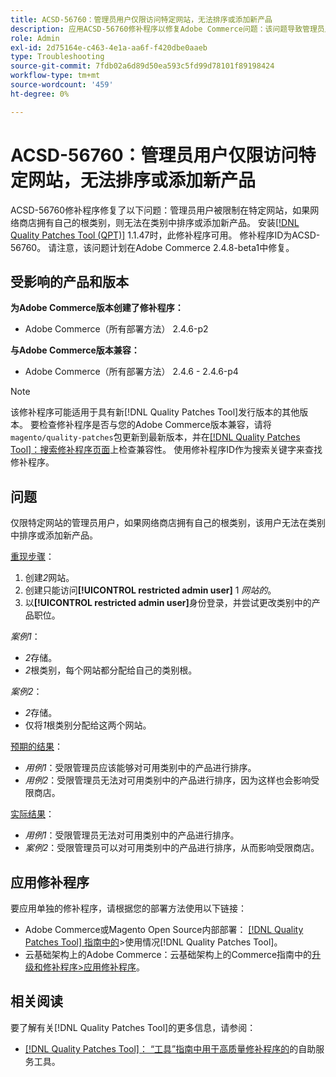 ```yaml
---
title: ACSD-56760：管理员用户仅限访问特定网站，无法排序或添加新产品
description: 应用ACSD-56760修补程序以修复Adobe Commerce问题：该问题导致管理员用户仅限于访问特定网站，如果网络商店拥有自己的根类别，则该用户无法对类别进行排序或添加新产品。
role: Admin
exl-id: 2d75164e-c463-4e1a-aa6f-f420dbe0aaeb
type: Troubleshooting
source-git-commit: 7fdb02a6d89d50ea593c5fd99d78101f89198424
workflow-type: tm+mt
source-wordcount: '459'
ht-degree: 0%

---
```


# ACSD-56760：管理员用户仅限访问特定网站，无法排序或添加新产品

ACSD-56760修补程序修复了以下问题：管理员用户被限制在特定网站，如果网络商店拥有自己的根类别，则无法在类别中排序或添加新产品。 安装[[!DNL Quality Patches Tool (QPT)]](/help/tools/quality-patches-tool/quality-patches-tool-to-self-serve-quality-patches.md) 1.1.47时，此修补程序可用。 修补程序ID为ACSD-56760。 请注意，该问题计划在Adobe Commerce 2.4.8-beta1中修复。

## 受影响的产品和版本

**为Adobe Commerce版本创建了修补程序：**

* Adobe Commerce（所有部署方法） 2.4.6-p2

**与Adobe Commerce版本兼容：**

* Adobe Commerce（所有部署方法） 2.4.6 - 2.4.6-p4

>[!NOTE]
>
>该修补程序可能适用于具有新[!DNL Quality Patches Tool]发行版本的其他版本。 要检查修补程序是否与您的Adobe Commerce版本兼容，请将`magento/quality-patches`包更新到最新版本，并在[[!DNL Quality Patches Tool]：搜索修补程序页面](https://experienceleague.adobe.com/tools/commerce-quality-patches/index.html?lang=zh-Hans)上检查兼容性。 使用修补程序ID作为搜索关键字来查找修补程序。

## 问题

仅限特定网站的管理员用户，如果网络商店拥有自己的根类别，该用户无法在类别中排序或添加新产品。

<u>重现步骤</u>：

1. 创建&#x200B;*2*&#x200B;网站。
1. 创建只能访问&#x200B;**[!UICONTROL restricted admin user]** 1 *网站的*。
1. 以&#x200B;**[!UICONTROL restricted admin user]**&#x200B;身份登录，并尝试更改类别中的产品职位。

*案例1*：

* *2*&#x200B;存储。
* *2*&#x200B;根类别，每个网站都分配给自己的类别根。

*案例2*：

* *2*&#x200B;存储。
* 仅将&#x200B;*1*&#x200B;根类别分配给这两个网站。

<u>预期的结果</u>：

* *用例1*：受限管理员应该能够对可用类别中的产品进行排序。
* *用例2*：受限管理员无法对可用类别中的产品进行排序，因为这样也会影响受限商店。

<u>实际结果</u>：

* *用例1*：受限管理员无法对可用类别中的产品进行排序。
* *案例2*：受限管理员可以对可用类别中的产品进行排序，从而影响受限商店。

## 应用修补程序

要应用单独的修补程序，请根据您的部署方法使用以下链接：

* Adobe Commerce或Magento Open Source内部部署： [[!DNL Quality Patches Tool] 指南中的](/help/tools/quality-patches-tool/usage.md)>使用情况[!DNL Quality Patches Tool]。
* 云基础架构上的Adobe Commerce：云基础架构上的Commerce指南中的[升级和修补程序>应用修补程序](https://experienceleague.adobe.com/docs/commerce-cloud-service/user-guide/develop/upgrade/apply-patches.html?lang=zh-Hans)。

## 相关阅读

要了解有关[!DNL Quality Patches Tool]的更多信息，请参阅：

* [[!DNL Quality Patches Tool]： “工具”指南中用于高质量修补程序的](/help/tools/quality-patches-tool/quality-patches-tool-to-self-serve-quality-patches.md)的自助服务工具。
